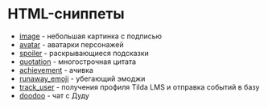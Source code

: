 # HTML-сниппеты

- [image](image.md) - небольшая картинка с подписью
- [avatar](avatar.md) - аватарки персонажей
- [spoiler](spoiler.md) - раскрывающиеся подсказки
- [quotation](quotation.md) - многострочная цитата
- [achievement](achievement.md) - ачивка
- [runaway_emoji](runaway_emoji.md) - убегающий эмоджи
- [track_user](track_user.md) - получения профиля Tilda LMS и отправка событий в базу
- [doodoo](doodoo.md) - чат с Дуду
